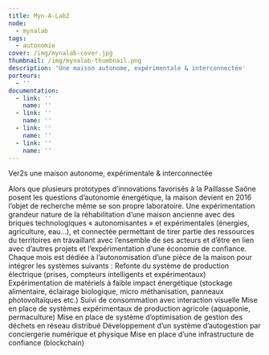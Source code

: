 ```yaml
---
title: Myn-A-Lab2
node:
  - mynalab
tags:
  - autonomie
cover: /img/mynalab-cover.jpg
thumbnail: /img/mynalab-thumbnail.png
description: 'Une maison autonome, expérimentale & interconnectée'
porteurs:
  - ''
documentation:
  - link: ''
    name: ''
  - link: ''
    name: ''
  - link: ''
    name: ''
  - link: ''
    name: ''
---
```


Ver2s une maison autonome, expérimentale & interconnectée

Alors que plusieurs prototypes d’innovations favorisés à la Paillasse Saône posent les questions d’autonomie énergétique, la maison devient en 2016 l’objet de recherche même se son propre laboratoire.
Une expérimentation grandeur nature de la réhabilitation d’une maison ancienne avec des briques technologiques « autonomisantes » et expérimentales (énergies, agriculture, eau…), et connectée permettant de tirer partie des ressources du territoires en travaillant avec l’ensemble de ses acteurs et d’être en lien avec d’autres projets et l’expérimentation d’une économie de confiance.
Chaque mois est dédiée à l’autonomisation d’une pièce de la maison pour intégrer les systèmes suivants :
Refonte du système de production électrique (prises, compteurs intelligents et expérimentaux)
Expérimentation de matériels à faible impact énergétique (stockage alimentaire, éclairage biologique, micro méthanisation, panneaux photovoltaïques etc.)
Suivi de consommation avec interaction visuelle
Mise en place de systèmes expérimentaux de production agricole (aquaponie, permaculture)
Mise en place de système d’optimisation de gestion des déchets en réseau distribué
Développement d’un système d’autogestion par conciergerie numérique et physique
Mise en place d’une infrastructure de confiance (blockchain)
